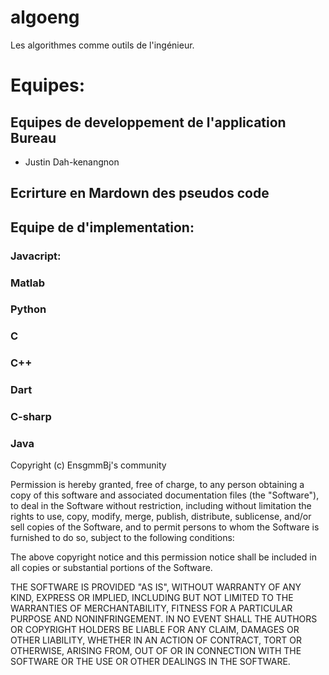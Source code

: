 # algoeng
Les algorithmes comme outils de l'ingénieur.

# Equipes:

## Equipes de developpement de l'application Bureau
   - Justin Dah-kenangnon 

## Ecrirture en Mardown des pseudos code 


## Equipe de d'implementation: 

### Javacript:

### Matlab

### Python


### C

### C++


### Dart


### C-sharp


### Java



Copyright (c) EnsgmmBj's community

Permission is hereby granted, free of charge, to any person obtaining a copy of this software and associated documentation files (the "Software"), to deal in the Software without restriction, including without limitation the rights to use, copy, modify, merge, publish, distribute, sublicense, and/or sell copies of the Software, and to permit persons to whom the Software is furnished to do so, subject to the following conditions:

The above copyright notice and this permission notice shall be included in all copies or substantial portions of the Software.

THE SOFTWARE IS PROVIDED "AS IS", WITHOUT WARRANTY OF ANY KIND, EXPRESS OR IMPLIED, INCLUDING BUT NOT LIMITED TO THE WARRANTIES OF MERCHANTABILITY, FITNESS FOR A PARTICULAR PURPOSE AND NONINFRINGEMENT. IN NO EVENT SHALL THE AUTHORS OR COPYRIGHT HOLDERS BE LIABLE FOR ANY CLAIM, DAMAGES OR OTHER LIABILITY, WHETHER IN AN ACTION OF CONTRACT, TORT OR OTHERWISE, ARISING FROM, OUT OF OR IN CONNECTION WITH THE SOFTWARE OR THE USE OR OTHER DEALINGS IN THE SOFTWARE.

